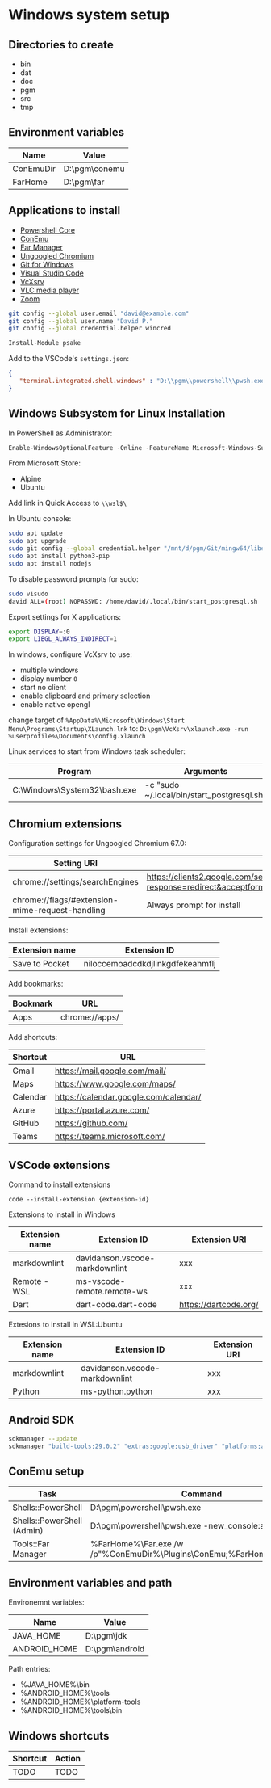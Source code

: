 # Windows system setup

## Directories to create

- bin
- dat
- doc
- pgm
- src
- tmp

## Environment variables

Name      | Value
--------- | -------------
ConEmuDir | D:\pgm\conemu
FarHome   | D:\pgm\far

## Applications to install

- [Powershell Core](https://github.com/PowerShell/PowerShell/releases)
- [ConEmu](https://conemu.github.io)
- [Far Manager](https://www.farmanager.com/download.php)
- [Ungoogled Chromium](https://github.com/Eloston/ungoogled-chromium)
- [Git for Windows](https://git-scm.com/download/win)
- [Visual Studio Code](https://code.visualstudio.com/)
- [VcXsrv](https://sourceforge.net/projects/vcxsrv/)
- [VLC media player](https://get.videolan.org/vlc/3.0.8/win64/vlc-3.0.8-win64.exe)
- [Zoom](https://zoom.us/support/download)

```bash
git config --global user.email "david@example.com"
git config --global user.name "David P."
git config --global credential.helper wincred
```

```powershell
Install-Module psake
```

Add to the VSCode's `settings.json`:

```json
{
   "terminal.integrated.shell.windows" : "D:\\pgm\\powershell\\pwsh.exe"
}
```

## Windows Subsystem for Linux Installation

In PowerShell as Administrator:

```powershell
Enable-WindowsOptionalFeature -Online -FeatureName Microsoft-Windows-Subsystem-Linux
```

From Microsoft Store:

- Alpine
- Ubuntu

Add link in Quick Access to `\\wsl$\`

In Ubuntu console:

```bash
sudo apt update
sudo apt upgrade
sudo git config --global credential.helper "/mnt/d/pgm/Git/mingw64/libexec/git-core/git-credential-wincred.exe"
sudo apt install python3-pip
sudo apt install nodejs
```

To disable password prompts for sudo:

```bash
sudo visudo
david ALL=(root) NOPASSWD: /home/david/.local/bin/start_postgresql.sh
```

Export settings for X applications:

```bash
export DISPLAY=:0
export LIBGL_ALWAYS_INDIRECT=1
```

In windows, configure VcXsrv to use:

- multiple windows
- display number `0`
- start no client
- enable clipboard and primary selection
- enable native opengl

change target of `%AppData%\Microsoft\Windows\Start Menu\Programs\Startup\XLaunch.lnk`
to: `D:\pgm\VcXsrv\xlaunch.exe -run %userprofile%\Documents\config.xlaunch`

Linux services to start from Windows task scheduler:

Program                      | Arguments
---------------------------- | ------------------------------------------
C:\Windows\System32\bash.exe | -c "sudo ~/.local/bin/start_postgresql.sh"

## Chromium extensions

Configuration settings for Ungoogled Chromium 67.0:

Setting URI                                     | Setting Value
----------------------------------------------- | ------------------------------------------------------------
chrome://settings/searchEngines                 | https://clients2.google.com/service/update2/crx?response=redirect&acceptformat=crx2,crx3&prodversion=67.0&x=id%3D%s%26installsource%3Dondemand%26uc
chrome://flags/#extension-mime-request-handling | Always prompt for install

Install extensions:

Extension name | Extension ID
-------------- | --------------------------------
Save to Pocket | niloccemoadcdkdjlinkgdfekeahmflj

Add bookmarks:

Bookmark | URL
-------- | ---------------------------
Apps     | chrome://apps/

Add shortcuts:

Shortcut | URL
-------- | ---------------------------
Gmail    | https://mail.google.com/mail/
Maps     | https://www.google.com/maps/
Calendar | https://calendar.google.com/calendar/
Azure    | https://portal.azure.com/
GitHub   | https://github.com/
Teams    | https://teams.microsoft.com/

## VSCode extensions

Command to install extensions

```batch
code --install-extension {extension-id}
```

Extensions to install in Windows

Extension name | Extension ID                   | Extension URI
-------------- | ------------------------------ | -------------
markdownlint   | davidanson.vscode-markdownlint | xxx
Remote - WSL   | ms-vscode-remote.remote-ws     | xxx
Dart           | dart-code.dart-code            | https://dartcode.org/

Extesions to install in WSL:Ubuntu

Extension name | Extension ID | Extension URI
-------------- | ------------ | -------------
markdownlint | davidanson.vscode-markdownlint | xxx
Python | ms-python.python | xxx

## Android SDK

```bash
sdkmanager --update
sdkmanager "build-tools;29.0.2" "extras;google;usb_driver" "platforms;android-29" "platform-tools"
```

## ConEmu setup

Task                       | Command
-------------------------- | -------------------------------------------------------------------------
Shells::PowerShell         | D:\pgm\powershell\pwsh.exe
Shells::PowerShell (Admin) | D:\pgm\powershell\pwsh.exe -new_console:a
Tools::Far Manager         | %FarHome%\Far.exe /w /p"%ConEmuDir%\Plugins\ConEmu;%FarHome%\Plugins"

## Environment variables and path

Environemnt variables:

Name | Value
--- | ---
JAVA_HOME | D:\pgm\jdk
ANDROID_HOME | D:\pgm\android

Path entries:

- %JAVA_HOME%\bin
- %ANDROID_HOME%\tools
- %ANDROID_HOME%\platform-tools
- %ANDROID_HOME%\tools\bin

## Windows shortcuts

Shortcut | Action
-------- | ------
TODO     | TODO
